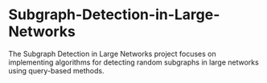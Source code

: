 # Subgraph-Detection-in-Large-Networks
The Subgraph Detection in Large Networks project focuses on implementing algorithms for detecting random subgraphs in large networks using query-based methods. 
